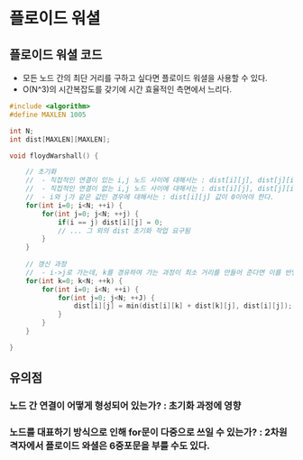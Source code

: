 # 플로이드 워셜

## 플로이드 워셜 코드

- 모든 노드 간의 최단 거리를 구하고 싶다면 플로이드 워셜을 사용할 수 있다.
- O(N^3)의 시간복잡도를 갖기에 시간 효율적인 측면에서 느리다.

```cpp
#include <algorithm>
#define MAXLEN 1005

int N;
int dist[MAXLEN][MAXLEN];

void floydWarshall() {

    // 초기화
    //  - 직접적인 연결이 있는 i,j 노드 사이에 대해서는 : dist[i][j], dist[j][i] 값이 존재해야 한다.
    //  - 직접적인 연결이 없는 i,j 노드 사이에 대해서는 : dist[i][j], dist[j][i] 값이 INF여야 한다.
    //  - i와 j가 같은 값인 경우에 대해서는 : dist[i][j] 값이 0이어야 한다. 
    for(int i=0; i<N; ++i) {
        for(int j=0; j<N; ++j) {
            if(i == j) dist[i][j] = 0;
            // ... 그 외의 dist 초기화 작업 요구됨
        }
    }
    
    // 갱신 과정
    //  - i->j로 가는데, k를 경유하여 가는 과정이 최소 거리를 만들어 준다면 이를 반영하여 갱신하는 방식이다.
    for(int k=0; k<N; ++k) {
        for(int i=0; i<N; ++i) {
            for(int j=0; j<N; ++J) {
                dist[i][j] = min(dist[i][k] + dist[k][j], dist[i][j]);
            }
        }
    }

}
``` 

## 유의점

### 노드 간 연결이 어떻게 형성되어 있는가? : 초기화 과정에 영향
### 노드를 대표하기 방식으로 인해 for문이 다중으로 쓰일 수 있는가? : 2차원 격자에서 플로이드 와셜은 6중포문을 부를 수도 있다.
